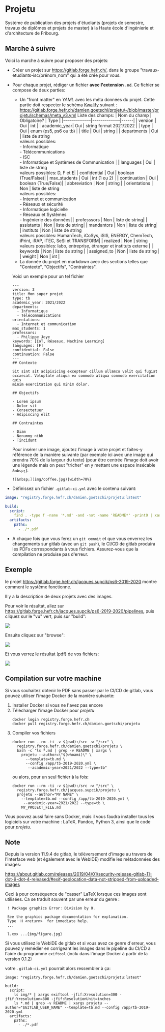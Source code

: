 # Projetu

Système de publication des projets d'étudiants (projets de semestre, travaux de diplômes et projets de master)
à la Haute école d'ingénierie et d'architecture de Fribourg.

## Marche à suivre

Voici la marche à suivre pour proposer des projets:

- Créer un projet sur https://gitlab.forge.hefr.ch/, dans le groupe "travaux-etudiants-isc/prénom_nom" qui a été crée pour vous.
- Pour chaque projet, rédiger un fichier **avec l'extension `.md`**. Ce fichier se compose de deux parties:
  - Un "front matter" en _YAML_ avec les méta données du projet. Cette partie doit respecter le schéma [Kwalify](http://www.kuwata-lab.com/kwalify/) suivant : https://gitlab.forge.hefr.ch/damien.goetschi/projetu/-/blob/master/projetu/schemas/meta_v3.yml
    Liste des champs:
    | Nom du champ | Obligatoire? | Type |
    |--------------|--------------|------|
    | version      | Oui          | int  |
    | academic_year| Oui          | string format 2021/2022 |
    | type         | Oui          | enum (ps5, ps6 ou tb) |
    | title        | Oui          | string |
    | departments  | Oui          | liste de string<br>valeurs possibles:<br> - Informatique<br> - Télécommunications<br> - ISC<br> - Informatique et Systèmes de Communication |
    | languages    | Oui          | liste de string<br>valeurs possibles: D, F et E|
    | confidential | Oui          | boolean (True/False)|
    | max_students | Oui          | int (1 ou 2) |
    | continuation | Oui          | boolean (True/False)|
    | abbreviation | Non          | string |
    | orientations | Non          | liste de string<br>valeurs possibles:<br> - Internet et communication<br> - Réseaux et sécurité<br> - Informatique logicielle<br> - Réseaux et Systèmes<br> - Ingénierie des données|
    | professsors  | Non          | liste de string|
    | assistants   | Non          | liste de string|
    | mandantors   | Non          | liste de string|
    | instituts    | Non          | liste de string<br>valeurs possibles: HumanTech, iCoSys, iSIS, ENERGY, ChemTech, iPrint, iRAP, iTEC, SeSi et TRANSFORM|
    | realized     | Non          | string<br>valeurs possibles: labo, entreprise, étranger et instituts externe |
    | keywords     | Non          | liste de string |
    | assigned_to  | Non          | liste de string |
    | weight       | Non          | int |
  - La donnée du projet en markdown avec des sections telles que "Contexte", "Objectifs", "Contraintes".
  
  Voici un exemple pour un tel fichier

  ```
  ---
  version: 3
  title: Mon super projet
  type: tb
  academic_year: 2021/2022
  departments:
    - Informatique
    - Télécommunications
  orientations:
    - Internet et communication
  max_students: 1
  professors:
    - Philippe Joye
  keywords: [IoT, Réseaux, Machine Learning]
  languages: [F]
  confidential: False
  continuation: False
  ---
  ## Contexte

  Sit sint sit adipisicing excepteur cillum ullamco velit qui fugiat
  occaecat. Voluptate aliqua ex commodo aliqua commodo exercitation quis
  minim exercitation qui minim dolor. 
  
  ## Objectifs

  - Lorem ipsum
  - Dolor sit
  - Consectetuer
  - Adipiscing elit

  ## Contraintes

  - Diam
  - Nonummy nibh
  - Tincidunt
  ```

  Pour insérer une image, ajoutez l'image à votre projet et faites-y
  référence de la manière suivante (par exemple ici avec une image qui prendra 70% de la largeur du texte) (pour être centrée l'image doit avoir une légende mais on peut "tricher" en y mettant une espace insécable `&nbsp;`):

      ![&nbsp;](img/coffee.jpg){width=70%}

- Définissez un fichier `.gitlab-ci.yml` avec le contenu suivant:

```yaml
image: "registry.forge.hefr.ch/damien.goetschi/projetu:latest"

build:
  script:
    find . -type f -name '*.md' -and -not -name 'README*' -print0 | xargs -0 projetu --author="$GITLAB_USER_NAME" --template=v2.md --academic-year=2021/2022 --type=tb
  artifacts:
    paths:
      - ./*.pdf
```
  - A chaque fois que vous ferez un `git commit` et que vous enverrez les changements sur gitlab (avec un `git push`), le CI/CD de gitlab produira les PDFs correspondants à vous fichiers. Assurez-vous que la compilation ne produise pas d'erreur.
  
## Exemple

le projet https://gitlab.forge.hefr.ch/jacques.supcik/ps6-2019-2020 montre
comment le système fonctionne.

Il y a la description de deux projets avec des images.

Pour voir le résultat, allez sur https://gitlab.forge.hefr.ch/jacques.supcik/ps6-2019-2020/pipelines, puis cliquez sur le "vu" vert, puis sur "build":

![](doc/readme1.png)

Ensuite cliquez sur "browse":

![](doc/readme2.png)

Et vous verrez le résultat (pdf) de vos fichiers:

![](doc/readme3.png)

## Compilation sur votre machine

Si vous souhaitez obtenir le PDF sans passer par le CI/CD de
gitlab, vous pouvez utiliser l'image Docker de la manière suivante:

1.  Installer Docker si vous ne l'avez pas encore
2.  Télécharger l'image Docker pour _projetu_
    ```
    docker login registry.forge.hefr.ch
    docker pull registry.forge.hefr.ch/damien.goetschi/projetu
    ```
3.  Compiler vos fichiers
    ```
    docker run --rm -ti -v $(pwd):/src -w "/src" \
      registry.forge.hefr.ch/damien.goetschi/projetu \
      bash -c "ls *.md | grep -v README | xargs \
        projetu --author=\"$(whoami)\" \
          --template=tb.md \
          --config /app/tb-2019-2020.yml \
           --academic-year=2021/2022 --type=tb"
    ```
    ou alors, pour un seul fichier à la fois:
    ```
    docker run --rm -ti -v $(pwd):/src -w "/src" \
      registry.forge.hefr.ch/jacques.supcik/projetu \
      projetu --author="MY NAME" \
        --template=tb.md --config /app/tb-2019-2020.yml \
         --academic-year=2021/2022 --type=tb \
        MY_PROJECT_FILE.md
    ```

Vous pouvez aussi faire sans Docker, mais il vous faudra installer tous les logiciels
sur votre machine : LaTeX, Pandoc, Python 3, ainsi que le code pour _projetu_.

## Note

Depuis la version 11.9.4 de gitlab, le téléversement d'image au travers de l'interface
web (et également avec le WebIDE) modifie les métadonnées des images:

https://about.gitlab.com/releases/2019/04/01/security-release-gitlab-11-dot-9-dot-4-released/#exif-geolocation-data-not-stripped-from-uploaded-images

Ceci à pour conséquence de "casser" LaTeX lorsque ces images sont utilisées. Ca se
traduit souvent par une erreur du genre :

```
 ! Package graphics Error: Division by 0.
 
 See the graphics package documentation for explanation.
 Type  H <return>  for immediate help.
 ...
 
 l.xxx ...{img/figure.jpg}
```

Si vous utilisez le WebIDE de gitlab et si vous avez ce genre d'erreur, vous
pouvez y remédier en corrigeant les images dans le pipeline du CI/CD à l'aide du programme `exiftool` (inclu dans l'image Docker à partir de la version 0.1.2)

votre `.gitlab-ci.yml` pourrait alors ressembler à ça:

```
image: "registry.forge.hefr.ch/damien.goetschi/projetu:latest"

build:
  script:
    ls img/* | xargs exiftool -jfif:Xresolution=300 -jfif:Yresolution=300 -jfif:ResolutionUnit=inches
    ls *.md | grep -v README | xargs projetu --author="$GITLAB_USER_NAME" --template=tb.md --config /app/tb-2019-2020.yml
  artifacts:
    paths:
      - ./*.pdf
```
